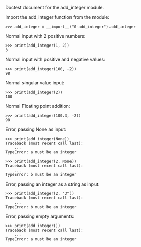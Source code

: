 Doctest document for the add_integer module.

Import the add_integer function from the module:

    >>> add_integer = __import__("0-add_integer").add_integer

Normal input with 2 positive numbers:

    >>> print(add_integer(1, 2))
    3

Normal input with positive and negative values:

    >>> print(add_integer(100, -2))
    98

Normal singular value input:

    >>> print(add_integer(2))
    100

Normal Floating point addition:

    >>> print(add_integer(100.3, -2))
    98

Error, passing None as input:

    >>> print(add_integer(None))
    Traceback (most recent call last):
        ...
    TypeError: a must be an integer

    >>> print(add_integer(2, None))
    Traceback (most recent call last):
        ...
    TypeError: b must be an integer

Error, passing an integer as a string as input:

    >>> print(add_integer(2, "3"))
    Traceback (most recent call last):
        ...
    TypeError: b must be an integer

Error, passing empty arguments:

    >>> print(add_integer())
    Traceback (most recent call last):
        ...
    TypeError: a must be an integer
